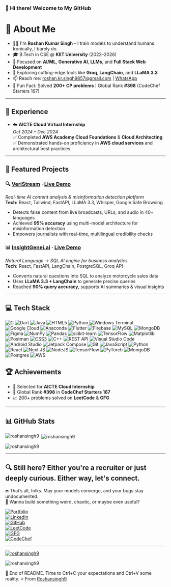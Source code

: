 ### 👋 Hi there! Welcome to My GitHub

# 💫 About Me
- 🧑‍💻 I'm **Roshan Kumar Singh** - I train models to understand humans. Ironically, I barely do.
- 🎓 B.Tech in CSE @ **KIIT University** (2022–2026) 
- 🤖 Focused on **AI/ML**, **Generative AI**, **LLMs**, and **Full Stack Web Development**
- 🧠 Exploring cutting-edge tools like **Groq**, **LangChain**, and **LLaMA 3.3**
- 📫 Reach me: roshan.kr.singh9857@gmail.com | [WhatsApp](https://wa.me/917008768176)
- 🧩 Fun Fact: Solved **200+ CP problems** | Global Rank **#398** (CodeChef Starters 167)

---

## 🚀 Experience
- ☁️ **AICTE Cloud Virtual Internship**  
  *Oct 2024 – Dec 2024*  
  ✅ Completed **AWS Academy Cloud Foundations** & **Cloud Architecting**  
  ✅ Demonstrated hands-on proficiency in **AWS cloud services** and architectural best practices

---

## 🧠 Featured Projects

### 🔍 [VeriStream](https://github.com/Roshansingh9/veristream) · [Live Demo](https://veristream-six.vercel.app)  
_Real-time AI content analysis & misinformation detection platform_  
**Tech:** React, Tailwind, FastAPI, LLaMA 3.3, Whisper, Google Safe Browsing  
- Detects false content from live broadcasts, URLs, and audio in 40+ languages  
- Achieved **95% accuracy** using multi-model architecture for misinformation detection  
- Empowers journalists with real-time, multilingual credibility checks

### 📊 [InsightGenei.ai](https://github.com/Roshansingh9/insightgenei.ai) · [Live Demo](https://insightgenei-ai.vercel.app)  
_Natural Language → SQL AI engine for business analytics_  
**Tech:** React, FastAPI, LangChain, PostgreSQL, Groq API  
- Converts natural questions into SQL to analyze motorcycle sales data  
- Uses **LLaMA 3.3 + LangChain** to generate precise queries  
- Reached **90% query accuracy**, supports AI summaries & visual insights

---







## 💻 Tech Stack
![C](https://img.shields.io/badge/c-%2300599C.svg?style=for-the-badge&logo=c&logoColor=white) ![Dart](https://img.shields.io/badge/dart-%230175C2.svg?style=for-the-badge&logo=dart&logoColor=white) ![Java](https://img.shields.io/badge/java-%23ED8B00.svg?style=for-the-badge&logo=openjdk&logoColor=white) ![HTML5](https://img.shields.io/badge/html5-%23E34F26.svg?style=for-the-badge&logo=html5&logoColor=white)  ![Python](https://img.shields.io/badge/python-3670A0?style=for-the-badge&logo=python&logoColor=ffdd54) ![Windows Terminal](https://img.shields.io/badge/Windows%20Terminal-%234D4D4D.svg?style=for-the-badge&logo=windows-terminal&logoColor=white) ![Google Cloud](https://img.shields.io/badge/GoogleCloud-%234285F4.svg?style=for-the-badge&logo=google-cloud&logoColor=white) ![Anaconda](https://img.shields.io/badge/Anaconda-%2344A833.svg?style=for-the-badge&logo=anaconda&logoColor=white) ![Flutter](https://img.shields.io/badge/Flutter-%2302569B.svg?style=for-the-badge&logo=Flutter&logoColor=white) ![Firebase](https://img.shields.io/badge/firebase-a08021?style=for-the-badge&logo=firebase&logoColor=ffcd34) ![MySQL](https://img.shields.io/badge/mysql-4479A1.svg?style=for-the-badge&logo=mysql&logoColor=white) ![MongoDB](https://img.shields.io/badge/MongoDB-%234ea94b.svg?style=for-the-badge&logo=mongodb&logoColor=white) ![Figma](https://img.shields.io/badge/figma-%23F24E1E.svg?style=for-the-badge&logo=figma&logoColor=white) ![NumPy](https://img.shields.io/badge/numpy-%23013243.svg?style=for-the-badge&logo=numpy&logoColor=white) ![Pandas](https://img.shields.io/badge/pandas-%23150458.svg?style=for-the-badge&logo=pandas&logoColor=white) ![scikit-learn](https://img.shields.io/badge/scikit--learn-%23F7931E.svg?style=for-the-badge&logo=scikit-learn&logoColor=white) ![TensorFlow](https://img.shields.io/badge/TensorFlow-%23FF6F00.svg?style=for-the-badge&logo=TensorFlow&logoColor=white) ![Matplotlib](https://img.shields.io/badge/Matplotlib-%23ffffff.svg?style=for-the-badge&logo=Matplotlib&logoColor=black) ![Postman](https://img.shields.io/badge/Postman-FF6C37?style=for-the-badge&logo=postman&logoColor=white) ![CSS3](https://img.shields.io/badge/css3-%231572B6.svg?style=for-the-badge&logo=css3&logoColor=white) ![C++](https://img.shields.io/badge/c++-%2300599C.svg?style=for-the-badge&logo=c%2B%2B&logoColor=white) 
<img alt="REST API" src="https://img.shields.io/badge/REST_API-005571?logo=api&logoColor=white&style=for-the-badge" />
<img alt="Visual Studio Code" src="https://img.shields.io/badge/Visual_Studio_Code-007ACC?logo=visual%20studio%20code&logoColor=white&style=for-the-badge" />
<img alt="Android Studio" src="https://img.shields.io/badge/Android_Studio-3DDC84?logo=android-studio&logoColor=white&style=for-the-badge" />
<img alt="Jetpack Compose" src="https://img.shields.io/badge/Jetpack_Compose-6200EE?logo=android&logoColor=white&color=6200EE&style=for-the-badge" />
<img alt="Git" src="https://img.shields.io/badge/Git-F05032?logo=git&logoColor=white&style=for-the-badge" />
![JavaScript](https://img.shields.io/badge/javascript-%23323330.svg?style=for-the-badge&logo=javascript&logoColor=%23F7DF1E)
![Python](https://img.shields.io/badge/python-3670A0?style=for-the-badge&logo=python&logoColor=ffdd54)
![React](https://img.shields.io/badge/react-%2320232a.svg?style=for-the-badge&logo=react&logoColor=%2361DAFB)
![Next JS](https://img.shields.io/badge/Next-black?style=for-the-badge&logo=next.js&logoColor=white)
![NodeJS](https://img.shields.io/badge/node.js-6DA55F?style=for-the-badge&logo=node.js&logoColor=white)
![TensorFlow](https://img.shields.io/badge/TensorFlow-%23FF6F00.svg?style=for-the-badge&logo=TensorFlow&logoColor=white)
![PyTorch](https://img.shields.io/badge/PyTorch-%23EE4C2C.svg?style=for-the-badge&logo=PyTorch&logoColor=white)
![MongoDB](https://img.shields.io/badge/MongoDB-%234ea94b.svg?style=for-the-badge&logo=mongodb&logoColor=white)
![Postgres](https://img.shields.io/badge/postgres-%23316192.svg?style=for-the-badge&logo=postgresql&logoColor=white)
![AWS](https://img.shields.io/badge/AWS-%23FF9900.svg?style=for-the-badge&logo=amazon-aws&logoColor=white)

## 🏆 Achievements
- 🎯 Selected for **AICTE Cloud Internship**
- 🚀 Global Rank **#398** in **CodeChef Starters 167**
- 📈 200+ problems solved on **LeetCode** & **GFG**

---

## 📊 GitHub Stats
<p><img align="left" src="https://github-readme-stats.vercel.app/api/top-langs?username=roshansingh9&show_icons=true&locale=en&layout=compact" alt="roshansingh9" /></p>

<p>&nbsp;<img align="center" src="https://github-readme-stats.vercel.app/api?username=roshansingh9&show_icons=true&locale=en" alt="roshansingh9" /></p>

<p><img align="center" src="https://github-readme-streak-stats.herokuapp.com/?user=roshansingh9&" alt="roshansingh9" /></p>

---

## 🔍 Still here? Either you're a recruiter or just deeply curious. Either way, let's connect.
🔚 That’s all, folks. May your models converge, and your bugs stay undocumented.</br>
📨 Wanna build something weird, chaotic, or maybe even useful?

[![Portfolio](https://img.shields.io/badge/Portfolio-000000?style=for-the-badge&logo=vercel&logoColor=white)](https://www.roshansingh.live)  
[![LinkedIn](https://img.shields.io/badge/LinkedIn-0077B5?style=for-the-badge&logo=linkedin&logoColor=white)](https://www.linkedin.com/in/roshan-kumar-singh-60b68a253/)  
[![GitHub](https://img.shields.io/badge/GitHub-171515?style=for-the-badge&logo=github&logoColor=white)](https://github.com/Roshansingh9)  
[![LeetCode](https://img.shields.io/badge/LeetCode-FFA116?style=for-the-badge&logo=leetcode&logoColor=black)](https://leetcode.com/Roshansingh9)  
[![GFG](https://img.shields.io/badge/GFG-00C853?style=for-the-badge&logo=geeksforgeeks&logoColor=white)](https://www.geeksforgeeks.org/user/roshan9911)  
[![CodeChef](https://img.shields.io/badge/CodeChef-5B4638?style=for-the-badge&logo=codechef&logoColor=white)](https://www.codechef.com/users/roshansingh9)

---
<p align="left"> <a href="https://github.com/ryo-ma/github-profile-trophy"><img src="https://github-profile-trophy.vercel.app/?username=roshansingh9" alt="roshansingh9" /></a> </p>

<p align="left"> <img src="https://komarev.com/ghpvc/?username=roshansingh9&label=Profile%20views&color=0e75b6&style=flat" alt="roshansingh9" /> </p>


🧾 End of README. Time to Ctrl+C your expectations and Ctrl+V some reality.
⭐️ From [Roshansingh9](https://github.com/Roshansingh9)


